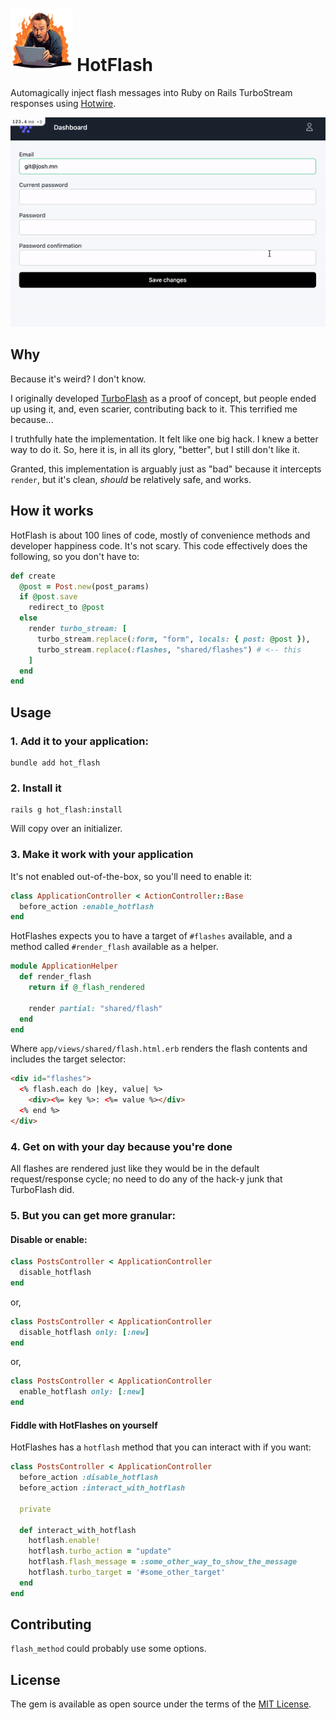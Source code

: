 # <img src="./logo.png" style="max-height:100px;" /> HotFlash

Automagically inject flash messages into Ruby on Rails TurboStream responses using [Hotwire](https://github.com/hotwired/turbo-rails).

<img src="./demo.gif" alt="Example of automatically injecting flash messages into Ruby on Rails TurboStream responses using Hotwire." />

## Why

Because it's weird? I don't know.

I originally developed [TurboFlash](https://github.com/joshmn/turbo_flash) as a proof of concept, but people ended up using it, and, even scarier, contributing back to it. This terrified me because...

I truthfully hate the implementation. It felt like one big hack. I knew a better way to do it. So, here it is, in all its glory, "better", but I still don't like it.

Granted, this implementation is arguably just as "bad" because it intercepts `render`, but it's clean, _should_ be relatively safe, and works.

## How it works 

HotFlash is about 100 lines of code, mostly of convenience methods and developer happiness code. It's not scary. This code effectively does the following, so you don't have to:

```ruby
def create
  @post = Post.new(post_params)
  if @post.save 
    redirect_to @post 
  else
    render turbo_stream: [
      turbo_stream.replace(:form, "form", locals: { post: @post }),
      turbo_stream.replace(:flashes, "shared/flashes") # <-- this 
    ]
  end
end
```

## Usage

### 1. Add it to your application:

```shell 
bundle add hot_flash
```

### 2. Install it 

```shell 
rails g hot_flash:install
```

Will copy over an initializer. 

### 3. Make it work with your application

It's not enabled out-of-the-box, so you'll need to enable it:

```ruby
class ApplicationController < ActionController::Base
  before_action :enable_hotflash
end
```

HotFlashes expects you to have a target of `#flashes` available, and a method called `#render_flash` available as a helper.

```ruby
module ApplicationHelper
  def render_flash
    return if @_flash_rendered
    
    render partial: "shared/flash"
  end
end
```

Where `app/views/shared/flash.html.erb` renders the flash contents and includes the target selector:

```html
<div id="flashes">
  <% flash.each do |key, value| %>
    <div><%= key %>: <%= value %></div>
  <% end %> 
</div>
```

### 4. Get on with your day because you're done

All flashes are rendered just like they would be in the default request/response cycle; no need to do any of the hack-y junk that TurboFlash did.

### 5. But you can get more granular:

#### Disable or enable:

```ruby
class PostsController < ApplicationController
  disable_hotflash
end
```

or,

```ruby
class PostsController < ApplicationController
  disable_hotflash only: [:new]
end
```

or,

```ruby
class PostsController < ApplicationController
  enable_hotflash only: [:new]
end
```

#### Fiddle with HotFlashes on yourself

HotFlashes has a `hotflash` method that you can interact with if you want:

```ruby
class PostsController < ApplicationController
  before_action :disable_hotflash
  before_action :interact_with_hotflash
  
  private 
  
  def interact_with_hotflash
    hotflash.enable!
    hotflash.turbo_action = "update"
    hotflash.flash_message = :some_other_way_to_show_the_message
    hotflash.turbo_target = '#some_other_target'
  end
end
```

## Contributing

`flash_method` could probably use some options.

## License

The gem is available as open source under the terms of the [MIT License](https://opensource.org/licenses/MIT).

